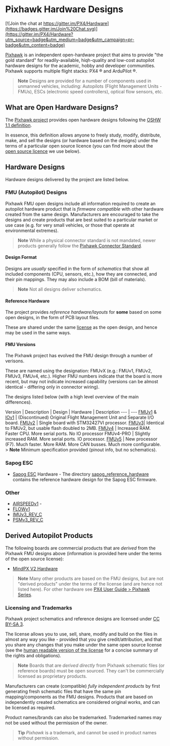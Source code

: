 # Pixhawk Hardware Designs

[![Join the chat at https://gitter.im/PX4/Hardware](https://badges.gitter.im/Join%20Chat.svg)](https://gitter.im/PX4/Hardware?utm_source=badge&utm_medium=badge&utm_campaign=pr-badge&utm_content=badge) 

[Pixhawk](http://pixhawk.org) is an independent open-hardware project that aims to provide "the gold standard" for readily-available, hiqh-quality and low-cost autopilot hardware designs for the academic, hobby and developer communities.
Pixhawk supports multiple flight stacks: PX4 ® and ArduPilot ®.

> **Note** Designs are provided for a number of components used in unmanned vehicles, including: Autopilots (Flight Management Units - FMUs), ESCs (electronic speed controllers), optical flow sensors, etc.

## What are Open Hardware Designs?

The [Pixhawk project](https://pixhawk.org/) provides open hardware designs following the [OSHW 1.1 definition](https://www.oshwa.org/definition/).

In essence, this definition allows anyone to freely study, modify, distribute, make, and sell the designs (or hardware based on the designs) under the terms of a particular open source licence (you can find more about the [open source licence](#licensing) we use below).

## Hardware Designs

Hardware designs delivered by the project are listed below.

<span id="fmu_designs"></span>
### FMU (Autopilot) Designs

Pixhawk FMU open designs include all information required to create an autopilot hardware product that is *firmware compatible* with other hardware created from the same design.
Manufacturers are encouraged to take the designs and create products that are best suited to a particular market or use case (e.g. for very small vehicles, or those that operate at environmental extremes).

> **Note** While a physical connector standard is not mandated, newer products generally follow the [Pixhawk Connector Standard](https://pixhawk.org/pixhawk-connector-standard/).


#### Design Format

Designs are *usually* specified in the form of *schematics* that show all included components (CPU, sensors, etc.), how they are connected, and their pin mappings.
They may also include a BOM (bill of materials).

> **Note** Not all designs deliver schematics.

#### Reference Hardware

The project provides *reference hardware/layouts* for **some** based on some open designs, in the form of PCB layout files.

These are shared under the same [license](#licenses) as the open design, and hence may be used in the same ways.

#### FMU Versions

The Pixhawk project has evolved the FMU design through a number of verisons.

These are named using the designation: FMUvX (e.g.: FMUv1, FMUv2, FMUv3, FMUv4, etc.).
Higher FMU numbers indicate that the board is more recent, but may not indicate increased capability (versions can be almost identical - differing only in connector wiring).

The designs listed below (with a high level overview of the main differences).

Version | Description | Design | Hardware | Description
--- | ---
[FMUv1](FMUv1/README.md) & [IOv1](IOv1) | (Discontinued) Original Flight Management Unit and Separate I/O board.
[FMUv2](FMUv2/README.md) | Single board with STM32427VI processor.
[FMUv3](FMUv3_REV_D/README.md)| Identical to FMUv2, but usable flash doubled to 2MB.
[FMUv4](FMUv4/README.md) | Increased RAM. Faster CPU. More serial ports. No IO processor
FMUv4-PRO | Slightly increased RAM. More serial ports. IO processor.
[FMUv5](FMUv5/README.md) | New processor (F7). Much faster. More RAM. More CAN busses. Much more configurable.<br>> **Note** Minimum specification provided (pinout info, but no schematics).



### Sapog ESC

- [Sapog ESC](https://github.com/PX4/sapog) Hardware - The directory [sapog_reference_hardware](sapog_reference_hardware/README.md) contains the reference hardware design for the Sapog ESC firmware.

### Other

- [AIRSPEEDv1](AIRSPEEDv1) - 
- [FLOWv1](FLOWv1)
- [IMUv3_REV_C](IMUv3_REV_C)
- [PSMv3_REV_C](PSMv3_REV_C)


## Derived Autopilot Products

The following boards are commercial products that are *derived* from the Pixhawk FMU designs above (information is provided here under the terms of the open source license):

- [MindPX V2 Hardware](MindPXv2/README.md)

> **Note** Many other products are based on the FMU designs, but are not "derived products" under the terms of the license (and are hence not listed here). For other hardware see [PX4 User Guide > Pixhawk Series]( https://docs.px4.io/master/en/flight_controller/pixhawk_series.html#pixhawk-series).



<span id="licensing"></span>
### Licensing and Trademarks

Pixhawk project schematics and reference designs are licensed under [CC BY-SA 3](https://creativecommons.org/licenses/by-sa/3.0/legalcode).

The license allows you to use, sell, share, modify and build on the files in almost any way you like - provided that you give credit/attribution, and that you share any changes that you make under the same open source license (see the [human readable version of the license](https://creativecommons.org/licenses/by-sa/3.0/) for a concise summary of the rights and obligations).

> **Note** Boards that are *derived directly* from Pixhawk schematic files (or reference boards) must be open sourced. 
  They can't be commercially licensed as proprietary products.

Manufacturers can create (compatible) *fully independent products* by first generating fresh schematic files that have the same pin mapping/components as the FMU designs.
Products that are based on independently created schematics are considered original works, and can be licensed as required.

Product names/brands can also be trademarked. Trademarked names may not be used without the permission of the owner.

> **Tip** *Pixhawk* is a trademark, and cannot be used in product names without permission.
